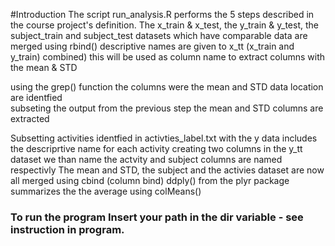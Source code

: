 

#Introduction
The script  run_analysis.R performs the 5 steps described in the course project's definition.
The x_train & x_test, the y_train & y_test, the subject_train and subject_test datasets which have comparable data are merged using rbind() 
descriptive names are given to x_tt (x_train and y_train) combined) this will be used as column name to extract columns with the mean & STD 

using the grep() function the columns were the mean and STD data location are identfied  
subseting the output from the previous step the mean and STD columns are extracted

Subsetting  activities identfied  in activties_label.txt with the y data includes the descriprtive name for each activity creating two columns in the 	y_tt dataset we than name the actvity and subject columns are named respectivly
The mean and STD, the subject and the activies dataset are now all merged using cbind (column bind)
ddply()  from the plyr package summarizes the the average using  colMeans()  


###  To run the program  Insert your path in the  dir variable - see instruction in program.